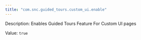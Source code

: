 ```yaml
---
title: "com.snc.guided_tours.custom_ui.enable"
---
```


Description: Enables Guided Tours Feature For Custom UI pages

Value: `true`